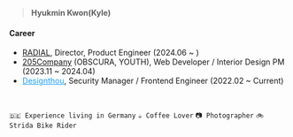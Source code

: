 > <b>Hyukmin Kwon(Kyle)</b>


#### Career 
- <a href="https://radial.kr" target="_blank">RADIAL</a>, Director, Product Engineer (2024.06 ~ )
- <a href="https://205company.com/" target="_blank">205Company</a> (OBSCURA, YOUTH), Web Developer / Interior Design PM (2023.11 ~ 2024.04)
- <a href="https://designthou.com" target="_blank" style="color:#1C9EFF;">Designthou</a>, Security Manager / Frontend Engineer (2022.02 ~ Current)

<br/> 

`🇩🇪 Experience living in Germany` `☕️ Coffee Lover` `📷 Photographer` `🚲 Strida Bike Rider`
